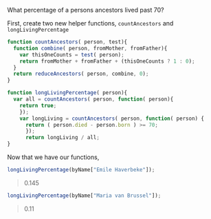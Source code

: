 What percentage of a persons ancestors lived past 70?

First, create two new helper functions, `countAncestors` and `longLivingPercentage`

```js
function countAncestors( person, test){
  function combine( person, fromMother, fromFather){
    var thisOneCounts = test( person);
    return fromMother + fromFather + (thisOneCounts ? 1 : 0);
  }
  return reduceAncestors( person, combine, 0);
}
```

```js
function longLivingPercentage( person){
  var all = countAncestors( person, function( person){
    return true;
    });
    var longLiving = countAncestors( person, function( person) {
      return ( person.died - person.born ) >= 70;
      });
      return longLiving / all;
}
```

Now that we have our functions, 

```js
longLivingPercentage(byName["Emile Haverbeke"]);
```
>0.145

```js
longLivingPercentage(byName["Maria van Brussel"]);
```
>0.11

